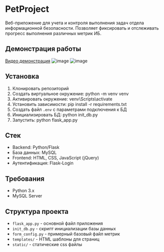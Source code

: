 # PetProject
Веб-приложение для учета и контроля выполнения задач отдела информационной безопасности. Позволяет фиксировать и отслеживать прогресс выполнения различных метрик ИБ.
## Демонстрация работы

[Видео демонстрация](https://gifyu.com/image/bbpP4)
![image](https://github.com/user-attachments/assets/eb9eb7e2-33e2-40fb-a87a-eb3e8f0fba12)
![image](https://github.com/user-attachments/assets/0a59b618-3dac-451f-a4bd-eed3c84baafb)

## Установка

1. Клонировать репозиторий
2. Создать виртуальное окружение: python -m venv venv
3. Активировать окружение: venv\Scripts\activate
4. Установить зависимости: pip install -r requirements.txt
5. Создать файл `.env` с параметрами подключения к БД
6. Инициализировать БД: python init_db.py
7. Запустить: python flask_app.py

## Стек

- Backend: Python/Flask
- База данных: MySQL
- Frontend: HTML, CSS, JavaScript (jQuery)
- Аутентификация: Flask-Login

## Требования

- Python 3.x
- MySQL Server

## Структура проекта

- `flask_app.py` - основной файл приложения
- `init_db.py` - скрипт инициализации базы данных
- `form_config.py` - примерный базовый файл метрик
- `templates/` - HTML шаблоны для страниц
- `static/` - статические css файлы

